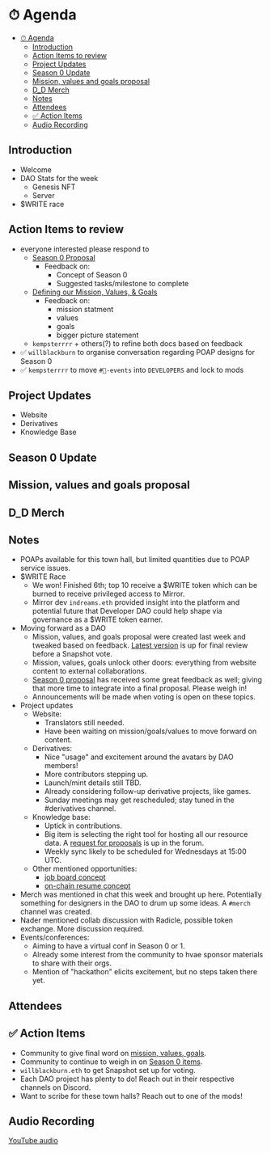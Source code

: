 # ⏱ Agenda

- [⏱ Agenda](#-agenda)
  - [Introduction](#introduction)
  - [Action Items to review](#action-items-to-review)
  - [Project Updates](#project-updates)
  - [Season 0 Update](#season-0-update)
  - [Mission, values and goals proposal](#mission-values-and-goals-proposal)
  - [D_D Merch](#d_d-merch)
  - [Notes](#notes)
  - [Attendees](#attendees)
  - [✅ Action Items](#-action-items)
  - [Audio Recording](#audio-recording)

## Introduction

- Welcome
- DAO Stats for the week
  - Genesis NFT
  - Server
- $WRITE race

## Action Items to review

- everyone interested please respond to
  - [Season 0 Proposal](https://forum.developerdao.com/t/how-we-move-forward-as-a-dao-season-0/56/12)
    - Feedback on:
      - Concept of Season 0
      - Suggested tasks/milestone to complete
  - [Defining our Mission, Values, & Goals](https://forum.developerdao.com/t/defining-our-mission-values-goals/89)
    - Feedback on:
      - mission statment
      - values
      - goals
      - bigger picture statement
  - `kempsterrrr` + others(?) to refine both docs based on feedback
- ✅ `willblackburn` to organise conversation regarding POAP designs for Season
  0
- ✅ `kempsterrrr` to move `#📆-events` into `DEVELOPERS` and lock to mods

## Project Updates

- Website
- Derivatives
- Knowledge Base

## Season 0 Update

## Mission, values and goals proposal

## D_D Merch

## Notes

- POAPs available for this town hall, but limited quantities due to POAP service
  issues.
- $WRITE Race
  - We won! Finished 6th; top 10 receive a $WRITE token which can be burned to
    receive privileged access to Mirror.
  - Mirror dev `indreams.eth` provided insight into the platform and potential
    future that Developer DAO could help shape via governance as a $WRITE token
    earner.
- Moving forward as a DAO
  - Mission, values, and goals proposal were created last week and tweaked based
    on feedback.
    [Latest version](https://forum.developerdao.com/t/p-2-defining-our-mission-values-and-goals/137)
    is up for final review before a Snapshot vote.
  - Mission, values, goals unlock other doors: everything from website content
    to external collaborations.
  - [Season 0 proposal](https://forum.developerdao.com/t/how-we-move-forward-as-a-dao-season-0/56/27)
    has received some great feedback as well; giving that more time to integrate
    into a final proposal. Please weigh in!
  - Announcements will be made when voting is open on these topics.
- Project updates
  - Website:
    - Translators still needed.
    - Have been waiting on mission/goals/values to move forward on content.
  - Derivatives:
    - Nice "usage" and excitement around the avatars by DAO members!
    - More contributors stepping up.
    - Launch/mint details still TBD.
    - Already considering follow-up derivative projects, like games.
    - Sunday meetings may get rescheduled; stay tuned in the #derivatives
      channel.
  - Knowledge base:
    - Uptick in contributions.
    - Big item is selecting the right tool for hosting all our resource data. A
      [request for proposals](https://forum.developerdao.com/t/knowledge-base-tooling-request-for-proposals/132)
      is up in the forum.
    - Weekly sync likely to be scheduled for Wednesdays at 15:00 UTC.
  - Other mentioned opportunities:
    - [job board concept](https://forum.developerdao.com/t/job-board-concept/35)
    - [on-chain resume concept](https://forum.developerdao.com/t/on-chain-work-resume-concept/39/10)
- Merch was mentioned in chat this week and brought up here. Potentially
  something for designers in the DAO to drum up some ideas. A `#merch` channel
  was created.
- Nader mentioned collab discussion with Radicle, possible token exchange. More
  discussion required.
- Events/conferences:
  - Aiming to have a virtual conf in Season 0 or 1.
  - Already some interest from the community to hvae sponsor materials to share
    with their orgs.
  - Mention of "hackathon" elicits excitement, but no steps taken there yet.

## Attendees

## ✅ Action Items

- Community to give final word on
  [mission, values, goals](https://forum.developerdao.com/t/p-2-defining-our-mission-values-and-goals/137).
- Community to continue to weigh in on
  [Season 0 items](https://forum.developerdao.com/t/how-we-move-forward-as-a-dao-season-0/56/27).
- `willblackburn.eth` to get Snapshot set up for voting.
- Each DAO project has plenty to do! Reach out in their respective channels on
  Discord.
- Want to scribe for these town halls? Reach out to one of the mods!

## Audio Recording

[YouTube audio](https://www.youtube.com/watch?v=Srud4EhQt0w)
